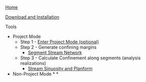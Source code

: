 [Home](https://github.com/SouthForkResearch/confinementtool/wiki)

[Download and Installation](https://github.com/SouthForkResearch/confinementtool/wiki/Download-and-Installation)

Tools
* Project Mode
  * Step 1 - [Enter Project Mode (optional)](https://github.com/SouthForkResearch/ConfinementTool/wiki/ConfinementProject)
  * Step 2 - Generate confining margins
    * [Segment Stream Network](https://github.com/SouthForkResearch/gnat/wiki/Segment-Stream-Network)
  * Step 3 - Calculate Confinement along segments (analysis realizations)
    * [Stream Sinuosity and Planform](https://github.com/SouthForkResearch/gnat/wiki/Stream-Sinuosity-and-Planform)
* Non-Project Mode
    * 
    * 